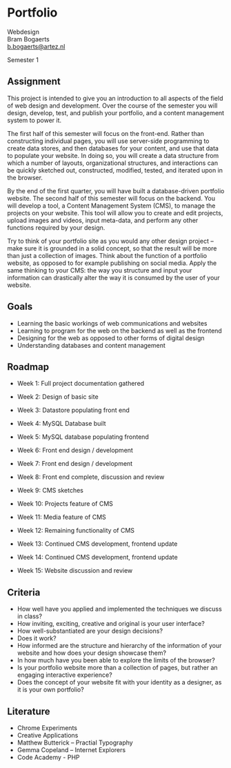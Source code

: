 # Portfolio

Webdesign  
Bram Bogaerts  
[b.bogaerts@artez.nl](mailto:b.bogaerts@artez.nl)

Semester 1

## Assignment

This project is intended to give you an introduction to all aspects of the field of web design and development. Over the course of the semester you will design, develop, test, and publish your portfolio, and a content management system to power it.The first half of this semester will focus on the front-end. Rather than constructing individual pages, you will use server-side programming to create data stores, and then databases for your content, and use that data to populate your website. In doing so, you will create a data structure from which a number of layouts, organizational structures, and interactions can be quickly sketched out, constructed, modified, tested, and iterated upon in the browser.By the end of the first quarter, you will have built a database-driven portfolio website. The second half of this semester will focus on the backend. You will develop a tool, a Content Management System (CMS), to manage the projects on your website. This tool will allow you to create and edit projects, upload images and videos, input meta-data, and perform any other functions required by your design.Try to think of your portfolio site as you would any other design project – make sure it is grounded in a solid concept, so that the result will be more than just a collection of images. Think about the function of a portfolio website, as opposed to for example publishing on social media. Apply the same thinking to your CMS: the way you structure and input your information can drastically alter the way it is consumed by the user of your website.

## Goals

- Learning the basic workings of web communications and websites- Learning to program for the web on the backend as well as the frontend- Designing for the web as opposed to other forms of digital design- Understanding databases and content management

## Roadmap

- Week 1: Full project documentation gathered- Week 2: Design of basic site- Week 3: Datastore populating front end- Week 4: MySQL Database built- Week 5: MySQL database populating frontend- Week 6: Front end design / development- Week 7: Front end design / development- Week 8: Front end complete, discussion and review- Week 9: CMS sketches- Week 10: Projects feature of CMS- Week 11: Media feature of CMS- Week 12: Remaining functionality of CMS- Week 13: Continued CMS development, frontend update- Week 14: Continued CMS development, frontend update- Week 15: Website discussion and review

## Criteria

- How well have you applied and implemented the techniques we discuss in class?- How inviting, exciting, creative and original is your user interface?- How well-substantiated are your design decisions?- Does it work?- How informed are the structure and hierarchy of the information of your website and how does your design showcase them?- In how much have you been able to explore the limits of the browser?- Is your portfolio website more than a collection of pages, but rather an engaging interactive experience?- Does the concept of your website fit with your identity as a designer, as it is your own portfolio?

## Literature

- Chrome Experiments- Creative Applications- Matthew Butterick – Practial Typography- Gemma Copeland – Internet Explorers- Code Academy - PHP